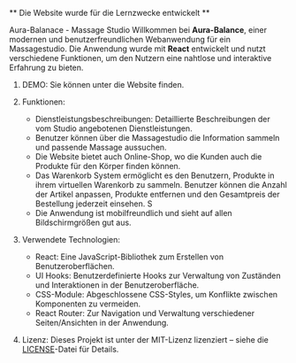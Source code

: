 ** Die Website wurde für die Lernzwecke entwickelt **

Aura-Balanace - Massage Studio
Willkommen bei **Aura-Balance**, einer modernen und benutzerfreundlichen Webanwendung für ein Massagestudio. 
Die Anwendung wurde mit **React** entwickelt und nutzt verschiedene Funktionen, um den Nutzern eine nahtlose und interaktive Erfahrung zu bieten. 

1. DEMO:
   Sie können unter  die Website finden.
  
2. Funktionen:
   - Dienstleistungsbeschreibungen: Detaillierte Beschreibungen der vom Studio angebotenen Dienstleistungen.
   - Benutzer können über die Massagestudio die Information sammeln und passende Massage aussuchen.
   - Die Website bietet auch Online-Shop, wo die Kunden auch die Produkte für den Körper finden können.
   - Das Warenkorb System ermöglicht es den Benutzern, Produkte in ihrem virtuellen Warenkorb zu sammeln.
     Benutzer können die Anzahl der Artikel anpassen, Produkte entfernen und den Gesamtpreis der Bestellung jederzeit einsehen. S
   - Die Anwendung ist mobilfreundlich und sieht auf allen Bildschirmgrößen gut aus.
     
3. Verwendete Technologien:
   - React: Eine JavaScript-Bibliothek zum Erstellen von Benutzeroberflächen.
   - UI Hooks: Benutzerdefinierte Hooks zur Verwaltung von Zuständen und Interaktionen in der Benutzeroberfläche.
   - CSS-Module: Abgeschlossene CSS-Styles, um Konflikte zwischen Komponenten zu vermeiden.
   - React Router: Zur Navigation und Verwaltung verschiedener Seiten/Ansichten in der Anwendung.

4.  Lizenz:  Dieses Projekt ist unter der MIT-Lizenz lizenziert – siehe die [LICENSE](LICENSE)-Datei für Details.
